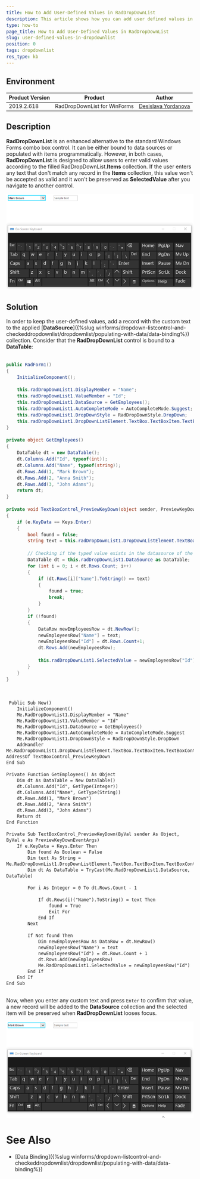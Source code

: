 ```yaml
---
title: How to Add User-Defined Values in RadDropDownList
description: This article shows how you can add user defined values in RadDropDownList.
type: how-to
page_title: How to Add User-Defined Values in RadDropDownList
slug: user-defined-values-in-dropdownlist
position: 0
tags: dropdownlist
res_type: kb
---
```


## Environment
 
|Product Version|Product|Author|
|----|----|----|
|2019.2.618|RadDropDownList for WinForms|[Desislava Yordanova](https://www.telerik.com/blogs/author/desislava-yordanova)|
 

## Description
 
**RadDropDownList** is an enhanced alternative to the standard Windows Forms combo box control. It can be either bound to data sources or populated with items programmatically. However, in both cases, **RadDropDownList** is designed to allow users to enter valid values according to the filled RadDropDownList.**Items** collection. If the user enters any text that don't match any record in the **Items** collection, this value won't be accepted as valid and it won't be preserved as **SelectedValue** after you navigate to another control.

![user-defined-values-in-dropdownlist001](images/user-defined-values-in-dropdownlist001.gif)

## Solution 

In order to keep the user-defined values, add a record with the custom text to the applied [**DataSource**]({%slug winforms/dropdown-listcontrol-and-checkeddropdownlist/dropdownlist/populating-with-data/data-binding%})  collection. Consider that the **RadDropDownList** control is bound to a **DataTable**:

````C#

public RadForm1()
{
    InitializeComponent();

    this.radDropDownList1.DisplayMember = "Name";
    this.radDropDownList1.ValueMember = "Id";
    this.radDropDownList1.DataSource = GetEmployees();
    this.radDropDownList1.AutoCompleteMode = AutoCompleteMode.Suggest;
    this.radDropDownList1.DropDownStyle = RadDropDownStyle.DropDown;
    this.radDropDownList1.DropDownListElement.TextBox.TextBoxItem.TextBoxControl.PreviewKeyDown += TextBoxControl_PreviewKeyDown;
}

private object GetEmployees()
{
    DataTable dt = new DataTable();
    dt.Columns.Add("Id", typeof(int));
    dt.Columns.Add("Name", typeof(string));
    dt.Rows.Add(1, "Mark Brown");
    dt.Rows.Add(2, "Anna Smith");
    dt.Rows.Add(3, "John Adams");
    return dt;
}

private void TextBoxControl_PreviewKeyDown(object sender, PreviewKeyDownEventArgs e)
{
    if (e.KeyData == Keys.Enter)
    {
        bool found = false;
        string text = this.radDropDownList1.DropDownListElement.TextBox.TextBoxItem.TextBoxControl.Text;

        // Checking if the typed value exists in the datasource of the column.
        DataTable dt = this.radDropDownList1.DataSource as DataTable;
        for (int i = 0; i < dt.Rows.Count; i++)
        {
            if (dt.Rows[i]["Name"].ToString() == text)
            {
                found = true;
                break;
            }
        }
        if (!found)
        {
            DataRow newEmployeesRow = dt.NewRow();
            newEmployeesRow["Name"] = text;
            newEmployeesRow["Id"] = dt.Rows.Count+1;
            dt.Rows.Add(newEmployeesRow);

            this.radDropDownList1.SelectedValue = newEmployeesRow["Id"];
        }
    }
}
    

````
````VB.NET

 Public Sub New()
    InitializeComponent()
    Me.RadDropDownList1.DisplayMember = "Name"
    Me.RadDropDownList1.ValueMember = "Id"
    Me.RadDropDownList1.DataSource = GetEmployees()
    Me.RadDropDownList1.AutoCompleteMode = AutoCompleteMode.Suggest
    Me.RadDropDownList1.DropDownStyle = RadDropDownStyle.DropDown
    AddHandler Me.RadDropDownList1.DropDownListElement.TextBox.TextBoxItem.TextBoxControl.PreviewKeyDown, AddressOf TextBoxControl_PreviewKeyDown
End Sub

Private Function GetEmployees() As Object
    Dim dt As DataTable = New DataTable()
    dt.Columns.Add("Id", GetType(Integer))
    dt.Columns.Add("Name", GetType(String))
    dt.Rows.Add(1, "Mark Brown")
    dt.Rows.Add(2, "Anna Smith")
    dt.Rows.Add(3, "John Adams")
    Return dt
End Function

Private Sub TextBoxControl_PreviewKeyDown(ByVal sender As Object, ByVal e As PreviewKeyDownEventArgs)
    If e.KeyData = Keys.Enter Then
        Dim found As Boolean = False
        Dim text As String = Me.RadDropDownList1.DropDownListElement.TextBox.TextBoxItem.TextBoxControl.Text
        Dim dt As DataTable = TryCast(Me.RadDropDownList1.DataSource, DataTable)

        For i As Integer = 0 To dt.Rows.Count - 1

            If dt.Rows(i)("Name").ToString() = text Then
                found = True
                Exit For
            End If
        Next

        If Not found Then
            Dim newEmployeesRow As DataRow = dt.NewRow()
            newEmployeesRow("Name") = text
            newEmployeesRow("Id") = dt.Rows.Count + 1
            dt.Rows.Add(newEmployeesRow)
            Me.RadDropDownList1.SelectedValue = newEmployeesRow("Id")
        End If
    End If
End Sub
     

```` 

Now, when you enter any custom text and press `Enter` to confirm that value, a new record will be added to the **DataSource** collection and the selected item will be preserved when **RadDropDownList** looses focus. 

![user-defined-values-in-dropdownlist002](images/user-defined-values-in-dropdownlist002.gif)

# See Also

* [Data Binding]({%slug winforms/dropdown-listcontrol-and-checkeddropdownlist/dropdownlist/populating-with-data/data-binding%}) 





    
   
  
    
 
